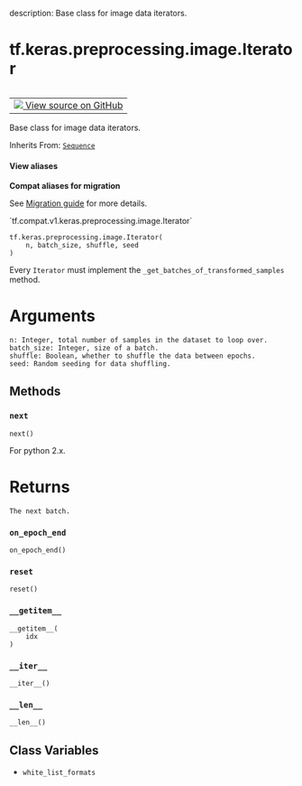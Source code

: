 description: Base class for image data iterators.

<div itemscope itemtype="http://developers.google.com/ReferenceObject">
<meta itemprop="name" content="tf.keras.preprocessing.image.Iterator" />
<meta itemprop="path" content="Stable" />
<meta itemprop="property" content="__getitem__"/>
<meta itemprop="property" content="__init__"/>
<meta itemprop="property" content="__iter__"/>
<meta itemprop="property" content="__len__"/>
<meta itemprop="property" content="next"/>
<meta itemprop="property" content="on_epoch_end"/>
<meta itemprop="property" content="reset"/>
<meta itemprop="property" content="white_list_formats"/>
</div>

# tf.keras.preprocessing.image.Iterator

<!-- Insert buttons and diff -->

<table class="tfo-notebook-buttons tfo-api nocontent" align="left">
<td>
  <a target="_blank" href="https://github.com/tensorflow/tensorflow/blob/r2.2/tensorflow/python/keras/preprocessing/image.py#L162-L163">
    <img src="https://www.tensorflow.org/images/GitHub-Mark-32px.png" />
    View source on GitHub
  </a>
</td>
</table>



Base class for image data iterators.

Inherits From: [`Sequence`](../../../../tf/keras/utils/Sequence.md)

<section class="expandable">
  <h4 class="showalways">View aliases</h4>
  <p>
<b>Compat aliases for migration</b>
<p>See
<a href="https://www.tensorflow.org/guide/migrate">Migration guide</a> for
more details.</p>
<p>`tf.compat.v1.keras.preprocessing.image.Iterator`</p>
</p>
</section>

<pre class="devsite-click-to-copy prettyprint lang-py tfo-signature-link">
<code>tf.keras.preprocessing.image.Iterator(
    n, batch_size, shuffle, seed
)
</code></pre>



<!-- Placeholder for "Used in" -->

Every `Iterator` must implement the `_get_batches_of_transformed_samples`
method.

# Arguments
    n: Integer, total number of samples in the dataset to loop over.
    batch_size: Integer, size of a batch.
    shuffle: Boolean, whether to shuffle the data between epochs.
    seed: Random seeding for data shuffling.

## Methods

<h3 id="next"><code>next</code></h3>

<pre class="devsite-click-to-copy prettyprint lang-py tfo-signature-link">
<code>next()
</code></pre>

For python 2.x.

# Returns
    The next batch.

<h3 id="on_epoch_end"><code>on_epoch_end</code></h3>

<pre class="devsite-click-to-copy prettyprint lang-py tfo-signature-link">
<code>on_epoch_end()
</code></pre>




<h3 id="reset"><code>reset</code></h3>

<pre class="devsite-click-to-copy prettyprint lang-py tfo-signature-link">
<code>reset()
</code></pre>




<h3 id="__getitem__"><code>__getitem__</code></h3>

<pre class="devsite-click-to-copy prettyprint lang-py tfo-signature-link">
<code>__getitem__(
    idx
)
</code></pre>




<h3 id="__iter__"><code>__iter__</code></h3>

<pre class="devsite-click-to-copy prettyprint lang-py tfo-signature-link">
<code>__iter__()
</code></pre>




<h3 id="__len__"><code>__len__</code></h3>

<pre class="devsite-click-to-copy prettyprint lang-py tfo-signature-link">
<code>__len__()
</code></pre>






## Class Variables

* `white_list_formats` <a id="white_list_formats"></a>
